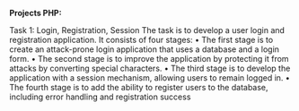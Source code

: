 **Projects PHP:**

Task 1: Login, Registration, Session
The task is to develop a user login and registration application. It consists of four stages:
 • The first stage is to create an attack-prone login application that uses a database and a login form.
 • The second stage is to improve the application by protecting it from attacks by converting special characters.
 • The third stage is to develop the application with a session mechanism, allowing users to remain logged in.
 • The fourth stage is to add the ability to register users to the database, including error handling and registration success
